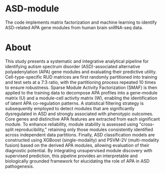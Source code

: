 # ASD-module
The code implements matrix factorization and machine learning to identify ASD-related APA gene modules from human brain snRNA-seq data.
# About
This study presents a systematic and integrative analytical pipeline for identifying autism spectrum disorder (ASD)-associated alternative polyadenylation (APA) gene modules and evaluating their predictive utility. 
Cell-type-specific RUD matrices are first randomly partitioned into training and test sets at a 7:3 ratio, with the partitioning process repeated 10 times to ensure robustness. Sparse Module Activity Factorization (SMAF) is then applied to the training data to decompose APA profiles into a gene-module matrix (U) and a module-cell activity matrix (W), enabling the identification of latent APA co-regulation patterns. A statistical filtering strategy is subsequently employed to detect modules that are significantly dysregulated in ASD and strongly associated with phenotypic outcomes. Core genes and distinctive APA features are extracted from each significant module. To enhance reliability, module stability is assessed using "cross-split reproducibility," retaining only those modules consistently identified across independent data partitions. Finally, ASD classification models are constructed using XGBoost (single-modality) and PSVM-2V (multi-modality fusion) based on the derived APA modules, allowing evaluation of their diagnostic potential.
By integrating unsupervised module discovery with supervised prediction, this pipeline provides an interpretable and biologically grounded framework for elucidating the role of APA in ASD pathogenesis.